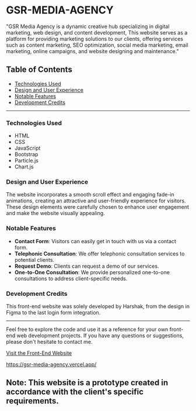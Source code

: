 # GSR-MEDIA-AGENCY
"GSR Media Agency is a dynamic creative hub specializing in digital marketing, web design, and content development,
This website serves as a platform for providing marketing solutions to our clients, offering services such as content marketing, SEO optimization, social media marketing, email marketing, online campaigns, and website designing and maintenance."

## Table of Contents
- [Technologies Used](#technologies-used)
- [Design and User Experience](#design-and-user-experience)
- [Notable Features](#notable-features)
- [Development Credits](#development-credits)

---

### Technologies Used
- HTML
- CSS
- JavaScript
- Bootstrap
- Particle.js
- Chart.js

### Design and User Experience
The website incorporates a smooth scroll effect and engaging fade-in animations, creating an attractive and user-friendly experience for visitors. These design elements were carefully chosen to enhance user engagement and make the website visually appealing.

### Notable Features
- **Contact Form**: Visitors can easily get in touch with us via a contact form.
- **Telephonic Consultation**: We offer telephonic consultation services to potential clients.
- **Request Demo**: Clients can request a demo of our services.
- **One-to-One Consultation**: We provide personalized one-to-one consultations to address client-specific needs.

### Development Credits
This front-end website was solely developed by Harshak, from the design in Figma to the last login form integration.

---

Feel free to explore the code and use it as a reference for your own front-end web development projects. If you have any questions or suggestions, please don't hesitate to contact me.

[Visit the Front-End Website](https://harshak-1744.github.io/GSR-MEDIA-AGENCY/) 

https://gsr-media-agency.vercel.app/

## **Note: This website is a prototype created in accordance with the client's specific requirements.**






